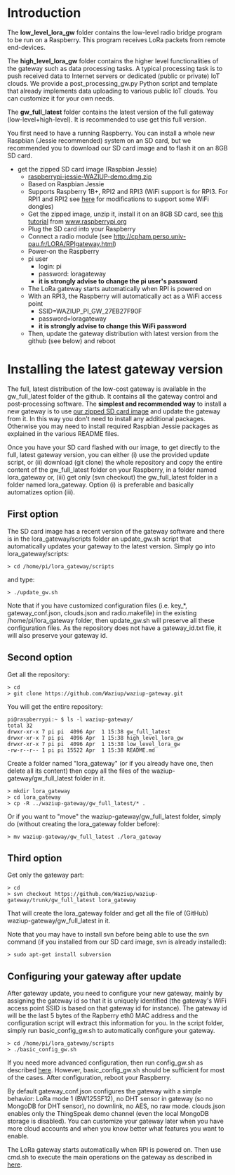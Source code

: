 Introduction
============

The **low_level_lora_gw** folder contains the low-level radio bridge program to be run on a Raspberry. This program receives LoRa packets from remote end-devices.

The **high_level_lora_gw** folder contains the higher level functionalities of the gateway such as data processing tasks. A typical processing task is to push received data to Internet servers or dedicated (public or private) IoT clouds. We provide a post_processing_gw.py Python script and template that already implements data uploading to various public IoT clouds. You can customize it for your own needs.

The **gw_full_latest** folder contains the latest version of the full gateway (low-level+high-level). It is recommended to use get this full version.

You first need to have a running Raspberry. You can install a whole new Raspbian (Jessie recommended) system on an SD card, but we recommended you to download our SD card image and to flash it on an 8GB SD card.

- get the zipped SD card image (Raspbian Jessie)
	- [raspberrypi-jessie-WAZIUP-demo.dmg.zip](http://cpham.perso.univ-pau.fr/LORA/WAZIUP/raspberrypi-jessie-WAZIUP-demo.dmg.zip)
	- Based on Raspbian Jessie 
	- Supports Raspberry 1B+, RPI2 and RPI3 (WiFi support is for RPI3. For RPI1 and RPI2 see [here](https://github.com/Waziup/waziup-gateway/blob/master/high_level_lora_gw/README.md#wifi-instructions-on-rpi1b-and-rpi2) for modifications to support some WiFi dongles)
	- Get the zipped image, unzip it, install it on an 8GB SD card, see [this tutorial](https://www.raspberrypi.org/documentation/installation/installing-images/) from www.raspberrypi.org
	- Plug the SD card into your Raspberry
	- Connect a radio module (see http://cpham.perso.univ-pau.fr/LORA/RPIgateway.html)
	- Power-on the Raspberry
	- pi user
		- login: pi
		- password: loragateway
		- **it is strongly advise to change the pi user's password**		
	- The LoRa gateway starts automatically when RPI is powered on
	- With an RPI3, the Raspberry will automatically act as a WiFi access point
		- SSID=WAZIUP_PI_GW_27EB27F90F
		- password=loragateway
		- **it is strongly advise to change this WiFi password**
	- Then, update the gateway distribution with latest version from the github (see below) and reboot
			
Installing the latest gateway version 
=====================================

The full, latest distribution of the low-cost gateway is available in the gw_full_latest folder of the github. It contains all the gateway control and post-processing software. The **simplest and recommended way** to install a new gateway is to use [our zipped SD card image](http://cpham.perso.univ-pau.fr/LORA/WAZIUP/raspberrypi-jessie-WAZIUP-demo.dmg.zip) and update the gateway from it. In this way you don't need to install any additional packages. Otherwise you may need to install required Raspbian Jessie packages as explained in the various README files.

Once you have your SD card flashed with our image, to get directly to the full, latest gateway version, you can either (i) use the provided update script, or (ii) download (git clone) the whole repository and copy the entire content of the gw_full_latest folder on your Raspberry, in a folder named lora_gateway or, (iii) get only (svn checkout) the gw_full_latest folder in a folder named lora_gateway. Option (i) is preferable and basically automatizes option (iii).

First option
------------

The SD card image has a recent version of the gateway software and there is in the lora_gateway/scripts folder an update_gw.sh script that automatically updates your gateway to the latest version. Simply go into lora_gateway/scripts:

	> cd /home/pi/lora_gateway/scripts

and type:

	> ./update_gw.sh
	
Note that if you have customized configuration files (i.e. key_*, gateway_conf.json, clouds.json and radio.makefile) in the existing /home/pi/lora_gateway folder, then update_gw.sh will preserve all these configuration files. As the repository does not have a gateway_id.txt file, it will also preserve your gateway id.

Second option
-------------

Get all the repository:

	> cd
	> git clone https://github.com/Waziup/waziup-gateway.git
	
You will get the entire repository:

	pi@raspberrypi:~ $ ls -l waziup-gateway/
	total 32
	drwxr-xr-x 7 pi pi  4096 Apr  1 15:38 gw_full_latest
	drwxr-xr-x 7 pi pi  4096 Apr  1 15:38 high_level_lora_gw
	drwxr-xr-x 7 pi pi  4096 Apr  1 15:38 low_level_lora_gw		
	-rw-r--r-- 1 pi pi 15522 Apr  1 15:38 README.md	
	
Create a folder named "lora_gateway" (or if you already have one, then delete all its content) then copy all the files of the waziup-gateway/gw_full_latest folder in it.

    > mkdir lora_gateway
    > cd lora_gateway
    > cp -R ../waziup-gateway/gw_full_latest/* .
    
Or if you want to "move" the waziup-gateway/gw_full_latest folder, simply do (without creating the lora_gateway folder before):

	> mv waziup-gateway/gw_full_latest ./lora_gateway    

Third option
------------

Get only the gateway part:

	> cd
	> svn checkout https://github.com/Waziup/waziup-gateway/trunk/gw_full_latest lora_gateway
	
That will create the lora_gateway folder and get all the file of (GitHub) waziup-gateway/gw_full_latest in it.
	
Note that you may have to install svn before being able to use the svn command (if you installed from our SD card image, svn is already installed):

	> sudo apt-get install subversion	

Configuring your gateway after update
-------------------------------------

After gateway update, you need to configure your new gateway, mainly by assigning the gateway id so that it is uniquely identified (the gateway's WiFi access point SSID is based on that gateway id for instance). The gateway id will be the last 5 bytes of the Rapberry eth0 MAC address and the configuration script will extract this information for you. In the script folder, simply run basic_config_gw.sh to automatically configure your gateway. 

	> cd /home/pi/lora_gateway/scripts
	> ./basic_config_gw.sh
	
If you need more advanced configuration, then run config_gw.sh as described [here](https://github.com/Waziup/waziup-gateway/blob/master/gw_full_latest/README.md#configure-your-gateway-with-config_gwsh). However, basic_config_gw.sh should be sufficient for most of the cases. After configuration, reboot your Raspberry. 

By default gateway_conf.json configures the gateway with a simple behavior: LoRa mode 1 (BW125SF12), no DHT sensor in gateway (so no MongoDB for DHT sensor), no downlink, no AES, no raw mode. clouds.json enables only the ThingSpeak demo channel (even the local MongoDB storage is disabled). You can customize your gateway later when you have more cloud accounts and when you know better what features you want to enable.

The LoRa gateway starts automatically when RPI is powered on. Then use cmd.sh to execute the main operations on the gateway as described in [here](https://github.com/Waziup/waziup-gateway/blob/master/gw_full_latest/README.md#use-cmdsh-to-interact-with-the-gateway).		

